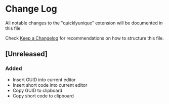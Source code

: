 # Change Log

All notable changes to the "quicklyunique" extension will be documented in this file.

Check [Keep a Changelog](http://keepachangelog.com/) for recommendations on how to structure this file.

## [Unreleased]

### Added

- Insert GUID into current editor
- Insert short code into current editor
- Copy GUID to clipboard
- Copy short code to clipboard
